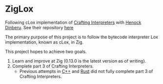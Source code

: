 # ZigLox

Following cLox implementation of [Crafting Interpreters](https://craftinginterpreters.com/) with [Henock Dinberu](https://github.com/nbybhen). See their repository [here](https://github.com/nbybhen/ziglox)

The primary purpose of this project is to follow the bytecode interpreter Lox implementation, known as cLox, in Zig. 

This project hopes to achieve two goals.
1. Learn and improve at Zig (0.13.0 is the latest version as of writing).
1. Complete part 3 of Crafting Interpreters.
    - Previous attempts in [C++](https://github.com/JarnaChao09/Innovation_PL_Cpp) and [Rust](https://github.com/JarnaChao09/Innovation_PL_Rust) did not fully complete part 3 of Crafting Interpreters.